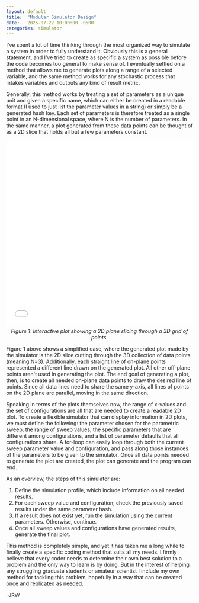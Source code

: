 ```yaml
---
layout: default
title:  "Modular Simulator Design"
date:   2025-07-22 10:00:00 -0500
categories: simulator
---
```


I've spent a lot of time thinking through the most organized way to simulate a system in order to fully understand it. Obviously this is a general statement, and I've tried to create as specific a system as possible before the code becomes too general to make sense of. I eventually settled on a method that allows me to generate plots along a range of a selected variable, and the same method works for any stochastic process that intakes variables and outputs any kind of result metric.

Generally, this method works by treating a set of parameters as a unique unit and given a specific name, which can either be created in a readable format (I used to just list the parameter values in a string) or simply be a generated hash key. Each set of parameters is therefore treated as a single point in an N-dimensional space, where N is the number of parameters. In the same manner, a plot generated from these data points can be thought of as a 2D slice that holds all but a few parameters constant.

<div style="text-align: center;">
  <iframe src="/assets/3d_plane_plot.html" width="100%" height="500" style="border: none;"></iframe>
  <p style="font-style: italic; margin-top: 0.5em;">
    Figure 1: Interactive plot showing a 2D plane slicing through a 3D grid of points.
  </p>
</div>

Figure 1 above shows a simplified case, where the generated plot made by the simulator is the 2D slice cutting through the 3D collection of data points (meaning N=3). Additionally, each straight line of on-plane points represented a different line drawn on the generated plot. All other off-plane points aren't used in generating the plot. The end goal of generating a plot, then, is to create all needed on-plane data points to draw the desired line of points. Since all data lines need to share the same y-axis, all lines of points on the 2D plane are parallel, moving in the same direction.

Speaking in terms of the plots themselves now, the range of x-values and the set of configurations are all that are needed to create a readable 2D plot. To create a flexible simulator that can display information in 2D plots, we must define the following: the parameter chosen for the parametric sweep, the range of sweep values, the specific parameters that are different among configurations, and a list of parameter defaults that all configurations share. A for-loop can easily loop through both the current sweep parameter value and configuration, and pass along those instances of the parameters to be given to the simulator. Once all data points needed to generate the plot are created, the plot can generate and the program can end.

As an overview, the steps of this simulator are:
1. Define the simulation profile, which include information on all needed results.
2. For each sweep value and configuration, check the previously saved results under the same parameter hash.
3. If a result does not exist yet, run the simulation using the current parameters. Otherwise, continue.
4. Once all sweep values and configurations have generated results, generate the final plot.

This method is completely simple, and yet it has taken me a long while to finally create a specific coding method that suits all my needs. I firmly believe that every coder needs to determine their own best solution to a problem and the only way to learn is by doing. But in the interest of helping any struggling graduate students or amateur scientist I include my own method for tackling this problem, hopefully in a way that can be created once and replicated as needed.

-JRW